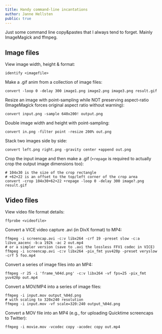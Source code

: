 ```yaml
---
title: Handy command-line incantations
author: Janne Hellsten
public: true
---
```


Just some command line copy&pastes that I always tend to forget.  Mainly ImageMagick and ffmpeg.

Image files
-----------

View image width, height & format:

```
identify <imagefile>
```

Make a .gif anim from a collection of image files:

```
convert -loop 0 -delay 300 image1.png image2.png image3.png result.gif
```

Resize an image with point-sampling while NOT preserving aspect-ratio (ImageMagick forces original aspect ratio without warning):

```
convert input.png -sample 640x200! output.png
```

Double image width and height with point-sampling:

```
convert in.png -filter point -resize 200% out.png
```

Stack two images side by side:

```
convert left.png right.png -gravity center +append out.png
```

Crop the input image and then make a .gif (`+repage` is required to actually crop the output image dimensions too):

```
# 104x30 is the size of the crop rectangle
# +62+22 is an offset to the top/left corner of the crop area
convert -crop 104x30+62+22 +repage -loop 0 -delay 300 image?.png result.gif
```

Video files
-----------

View video file format details:

```
ffprobe <videofile>
```

Convert a VICE video capture .avi (in DivX format) to MP4:

```
ffmpeg -i screencap.avi -c:v libx264 -crf 19 -preset slow -c:a libvo_aacenc -b:a 192k -ac 2 out.mp4
# or a simpler version (save to .avi the lossless FFV1 codec in VICE)
ffmpeg -i screencap.avi -c:v libx264 -pix_fmt yuv420p -preset veryslow -crf 5 foo.mp4
```

Convert a series of image files into an MP4:

```
ffmpeg -r 25 -i 'frame_%04d.png' -c:v libx264 -vf fps=25 -pix_fmt yuv420p out.mp4
```

Convert a MOV/MP4 into a series of image files:

```
ffmpeg -i input.mov output_%04d.png
# with scaling to 320x240 resolution
ffmpeg -i input.mov -vf scale=320:240 output_%04d.png
```

Convert a MOV file into an MP4 (e.g., for uploading Quicktime screencaps to Twitter):

```
ffmpeg -i movie.mov -vcodec copy -acodec copy out.mp4
```

